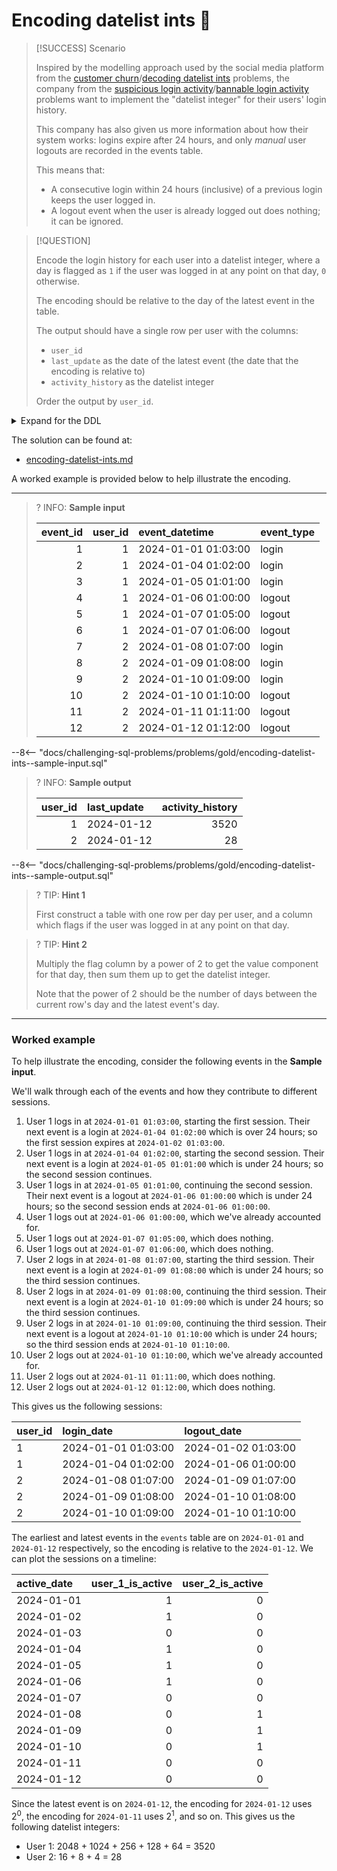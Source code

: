 # Encoding datelist ints 🔐

> [!SUCCESS] Scenario
>
> Inspired by the modelling approach used by the social media platform from the [customer churn](../bronze/customer-churn.md)/[decoding datelist ints](../silver/decoding-datelist-ints.md) problems, the company from the [suspicious login activity](../bronze/suspicious-login-activity.md)/[bannable login activity](../silver/bannable-login-activity.md) problems want to implement the "datelist integer" for their users' login history.
>
> This company has also given us more information about how their system works: logins expire after 24 hours, and only _manual_ user logouts are recorded in the events table.
>
> This means that:
>
> - A consecutive login within 24 hours (inclusive) of a previous login keeps the user logged in.
> - A logout event when the user is already logged out does nothing; it can be ignored.

> [!QUESTION]
>
> Encode the login history for each user into a datelist integer, where a day is flagged as `1` if the user was logged in at any point on that day, `0` otherwise.
>
> The encoding should be relative to the day of the latest event in the table.
>
> The output should have a single row per user with the columns:
>
> - `user_id`
> - `last_update` as the date of the latest event (the date that the encoding is relative to)
> - `activity_history` as the datelist integer
>
> Order the output by `user_id`.

<details>
<summary>Expand for the DDL</summary>
--8<-- "docs/challenging-sql-problems/problems/bronze/suspicious-login-activity.sql"
</details>

The solution can be found at:

- [encoding-datelist-ints.md](../../solutions/gold/encoding-datelist-ints.md)

A worked example is provided below to help illustrate the encoding.

---

<!-- prettier-ignore -->
>? INFO: **Sample input**
>
> | event_id | user_id | event_datetime      | event_type |
> |---------:|--------:|:--------------------|:-----------|
> |        1 |       1 | 2024-01-01 01:03:00 | login      |
> |        2 |       1 | 2024-01-04 01:02:00 | login      |
> |        3 |       1 | 2024-01-05 01:01:00 | login      |
> |        4 |       1 | 2024-01-06 01:00:00 | logout     |
> |        5 |       1 | 2024-01-07 01:05:00 | logout     |
> |        6 |       1 | 2024-01-07 01:06:00 | logout     |
> |        7 |       2 | 2024-01-08 01:07:00 | login      |
> |        8 |       2 | 2024-01-09 01:08:00 | login      |
> |        9 |       2 | 2024-01-10 01:09:00 | login      |
> |       10 |       2 | 2024-01-10 01:10:00 | logout     |
> |       11 |       2 | 2024-01-11 01:11:00 | logout     |
> |       12 |       2 | 2024-01-12 01:12:00 | logout     |
>
--8<-- "docs/challenging-sql-problems/problems/gold/encoding-datelist-ints--sample-input.sql"

<!-- prettier-ignore -->
>? INFO: **Sample output**
>
> | user_id | last_update | activity_history |
> |--------:|:------------|-----------------:|
> |       1 | 2024-01-12  |             3520 |
> |       2 | 2024-01-12  |               28 |
>
--8<-- "docs/challenging-sql-problems/problems/gold/encoding-datelist-ints--sample-output.sql"

<!-- prettier-ignore -->
>? TIP: **Hint 1**
>
> First construct a table with one row per day per user, and a column which flags if the user was logged in at any point on that day.

<!-- prettier-ignore -->
>? TIP: **Hint 2**
>
> Multiply the flag column by a power of 2 to get the value component for that day, then sum them up to get the datelist integer.
>
> Note that the power of 2 should be the number of days between the current row's day and the latest event's day.

---

### Worked example

To help illustrate the encoding, consider the following events in the **Sample input**.

We'll walk through each of the events and how they contribute to different sessions.

1. User 1 logs in at `2024-01-01 01:03:00`, starting the first session. Their next event is a login at `2024-01-04 01:02:00` which is over 24 hours; so the first session expires at `2024-01-02 01:03:00`.
2. User 1 logs in at `2024-01-04 01:02:00`, starting the second session. Their next event is a login at `2024-01-05 01:01:00` which is under 24 hours; so the second session continues.
3. User 1 logs in at `2024-01-05 01:01:00`, continuing the second session. Their next event is a logout at `2024-01-06 01:00:00` which is under 24 hours; so the second session ends at `2024-01-06 01:00:00`.
4. User 1 logs out at `2024-01-06 01:00:00`, which we've already accounted for.
5. User 1 logs out at `2024-01-07 01:05:00`, which does nothing.
6. User 1 logs out at `2024-01-07 01:06:00`, which does nothing.
7. User 2 logs in at `2024-01-08 01:07:00`, starting the third session. Their next event is a login at `2024-01-09 01:08:00` which is under 24 hours; so the third session continues.
8. User 2 logs in at `2024-01-09 01:08:00`, continuing the third session. Their next event is a login at `2024-01-10 01:09:00` which is under 24 hours; so the third session continues.
9. User 2 logs in at `2024-01-10 01:09:00`, continuing the third session. Their next event is a logout at `2024-01-10 01:10:00` which is under 24 hours; so the third session ends at `2024-01-10 01:10:00`.
10. User 2 logs out at `2024-01-10 01:10:00`, which we've already accounted for.
11. User 2 logs out at `2024-01-11 01:11:00`, which does nothing.
12. User 2 logs out at `2024-01-12 01:12:00`, which does nothing.

This gives us the following sessions:

| user_id | login_date          | logout_date         |
| :------ | :------------------ | :------------------ |
| 1       | 2024-01-01 01:03:00 | 2024-01-02 01:03:00 |
| 1       | 2024-01-04 01:02:00 | 2024-01-06 01:00:00 |
| 2       | 2024-01-08 01:07:00 | 2024-01-09 01:07:00 |
| 2       | 2024-01-09 01:08:00 | 2024-01-10 01:08:00 |
| 2       | 2024-01-10 01:09:00 | 2024-01-10 01:10:00 |

The earliest and latest events in the `events` table are on `2024-01-01` and `2024-01-12` respectively, so the encoding is relative to the `2024-01-12`. We can plot the sessions on a timeline:

| active_date | user_1_is_active | user_2_is_active |
| :---------- | ---------------: | ---------------: |
| 2024-01-01  |                1 |                0 |
| 2024-01-02  |                1 |                0 |
| 2024-01-03  |                0 |                0 |
| 2024-01-04  |                1 |                0 |
| 2024-01-05  |                1 |                0 |
| 2024-01-06  |                1 |                0 |
| 2024-01-07  |                0 |                0 |
| 2024-01-08  |                0 |                1 |
| 2024-01-09  |                0 |                1 |
| 2024-01-10  |                0 |                1 |
| 2024-01-11  |                0 |                0 |
| 2024-01-12  |                0 |                0 |

Since the latest event is on `2024-01-12`, the encoding for `2024-01-12` uses 2<sup>0</sup>, the encoding for `2024-01-11` uses 2<sup>1</sup>, and so on. This gives us the following datelist integers:

- User 1: 2048 + 1024 + 256 + 128 + 64 = 3520
- User 2: 16 + 8 + 4 = 28
